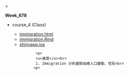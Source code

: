 <<p>
  <b>Week_678</b>
  </p>
  
  <p>
  <ul type="disc">
    <li>course_4 (Class)</li>
    <ul type="circle">
      <li><a href="https://crystal320yu.github.io/NTU_COOL/week_6/imm2/immigration.html">immigration.html</a></li> 
        <li><a href="https://crystal320yu.github.io/NTU_COOL/week_6/imm2/immigration.Rmd">immigration.Rmd</a></li>
        <li><a href="https://crystal0230.shinyapps.io/immigration/">shinyapp.ios</a></li> 
        </ul>
        </ul>
        </p>
                  
                  <p>
                  <u>進度</u><br> 
                  1. Immigration 分析趨勢由總人口變動、性別<br> 
                 <p>
                  
                  
                  